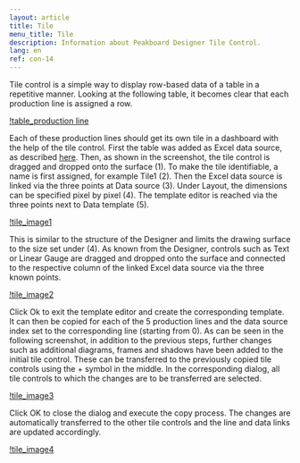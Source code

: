 ```yaml
---
layout: article
title: Tile
menu_title: Tile
description: Information about Peakboard Designer Tile Control.
lang: en
ref: con-14
---
```


Tile control is a simple way to display row-based data of a table in a repetitive manner. 
Looking at the following table, it becomes clear that each production line is assigned a row.

[!table_production line](/assets/images/Controls/Tile/table.png)

Each of these production lines should get its own tile in a dashboard with the help of the tile control. First the table was added as Excel data source, as described [here](/data_sources/13-en-excel.html).
Then, as shown in the screenshot, the tile control is dragged and dropped onto the surface (1). To make the tile identifiable, a name is first assigned, for example Tile1 (2). Then the Excel data source is linked via the three points at Data source (3). Under Layout, the dimensions can be specified pixel by pixel (4). 
The template editor is reached via the three points next to Data template (5). 

[!tile_image1](/assets/images/Controls/Tile/tile1.png)

This is similar to the structure of the Designer and limits the drawing surface to the size set under (4). As known from the Designer, controls such as Text or Linear Gauge are dragged and dropped onto the surface and connected to the respective column of the linked Excel data source via the three known points.

[!tile_image2](/assets/images/Controls/Tile/tile2.png)

Click Ok to exit the template editor and create the corresponding template. 
It can then be copied for each of the 5 production lines and the data source index set to the corresponding line (starting from 0).
As can be seen in the following screenshot, in addition to the previous steps, further changes such as additional diagrams, frames and shadows have been added to the initial tile control.
These can be transferred to the previously copied tile controls using the + symbol in the middle.
In the corresponding dialog, all tile controls to which the changes are to be transferred are selected.

[!tile_image3](/assets/images/Controls/Tile/tile3.png)

Click OK to close the dialog and execute the copy process. The changes are automatically transferred to the other tile controls and the line and data links are updated accordingly.

[!tile_image4](/assets/images/Controls/Tile/tile4.png)